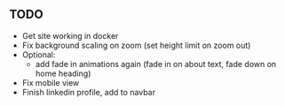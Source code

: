 ## TODO
* Get site working in docker
* Fix background scaling on zoom (set height limit on zoom out)
* Optional: 
  * add fade in animations again (fade in on about text, fade down on home heading)
* Fix mobile view
* Finish linkedin profile, add to navbar